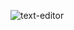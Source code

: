 ![text-editor](https://user-images.githubusercontent.com/53402359/235304022-99af0ee5-80f2-42db-84f0-a6d483a7a4e3.JPG)
